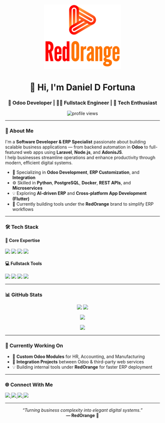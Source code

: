 <p align="center">
  <img src="logo.png" alt="RedOrange Logo" width="250"/>
</p>

<h1 align="center">👋 Hi, I'm Daniel D Fortuna</h1>
<h3 align="center">💼 Odoo Developer | 🧑‍💻 Fullstack Engineer | 🚀 Tech Enthusiast</h3>

<p align="center">
  <img src="https://komarev.com/ghpvc/?username=redoranged&label=Profile%20views&color=E44B3C&style=flat" alt="profile views" />
</p>

---

### 🌟 About Me
I'm a **Software Developer & ERP Specialist** passionate about building scalable business applications — from backend automation in **Odoo** to full-featured web apps using **Laravel**, **Node.js**, and **AdonisJS**.  
I help businesses streamline operations and enhance productivity through modern, efficient digital systems.

- 🧩 Specializing in **Odoo Development**, **ERP Customization**, and **Integration**  
- ⚙️ Skilled in **Python**, **PostgreSQL**, **Docker**, **REST APIs**, and **Microservices**  
- 💡 Exploring **AI-driven ERP** and **Cross-platform App Development (Flutter)**  
- 🚀 Currently building tools under the **RedOrange** brand to simplify ERP workflows  

---

### 🛠️ Tech Stack

#### 💜 Core Expertise
<p>
  <img src="https://img.shields.io/badge/Odoo-714B67?style=for-the-badge&logo=odoo&logoColor=white" />
  <img src="https://img.shields.io/badge/Python-3670A0?style=for-the-badge&logo=python&logoColor=ffdd54" />
  <img src="https://img.shields.io/badge/PostgreSQL-336791?style=for-the-badge&logo=postgresql&logoColor=white" />
  <img src="https://img.shields.io/badge/Docker-2496ED?style=for-the-badge&logo=docker&logoColor=white" />
</p>

#### 💻 Fullstack Tools
<p>
  <img src="https://img.shields.io/badge/Laravel-FF2D20?style=for-the-badge&logo=laravel&logoColor=white" />
  <img src="https://img.shields.io/badge/Node.js-339933?style=for-the-badge&logo=node.js&logoColor=white" />
  <img src="https://img.shields.io/badge/AdonisJS-220052?style=for-the-badge&logo=adonisjs&logoColor=white" />
  <img src="https://img.shields.io/badge/Flutter-02569B?style=for-the-badge&logo=flutter&logoColor=white" />
</p>

---

### 📊 GitHub Stats
<p align="center">
  <img src="https://github-readme-stats.vercel.app/api?username=redoranged&show_icons=true&include_all_commits=true&count_private=true&theme=radical&hide_border=true&custom_title=GitHub%20Stats" height="160" />
  <img src="https://github-readme-stats.vercel.app/api/top-langs/?username=redoranged&layout=compact&theme=radical&hide_border=true" height="160" />
</p>

<p align="center">
  <img src="https://github-readme-streak-stats.herokuapp.com/?user=redoranged&theme=radical&hide_border=true" height="160" />
</p>

<p align="center">
  <img src="https://github-readme-activity-graph.vercel.app/graph?username=redoranged&theme=redical&hide_border=true&area=true" />
</p>


---

### 🧠 Currently Working On
- 🧾 **Custom Odoo Modules** for HR, Accounting, and Manufacturing  
- 🧰 **Integration Projects** between Odoo & third-party web services  
- 💡 Building internal tools under **RedOrange** for faster ERP deployment  

---

### 🌐 Connect With Me
<p>
  <a href="https://linkedin.com/in/redoranged" target="_blank">
    <img src="https://img.shields.io/badge/LinkedIn-E44B3C?style=for-the-badge&logo=linkedin&logoColor=white" />
  </a>
  <a href="mailto:contact@redorange.id">
    <img src="https://img.shields.io/badge/Email-E44B3C?style=for-the-badge&logo=gmail&logoColor=white" />
  </a>
  <a href="https://github.com/redoranged">
    <img src="https://img.shields.io/badge/GitHub-E44B3C?style=for-the-badge&logo=github&logoColor=white" />
  </a>
  <a href="https://gitlab.com/redoranged">
    <img src="https://img.shields.io/badge/GitLab-E44B3C?style=for-the-badge&logo=gitlab&logoColor=white" />
  </a>
</p>

---

<p align="center">
  <i>“Turning business complexity into elegant digital systems.”</i><br>
  <b>— RedOrange</b> 🍊
</p>
